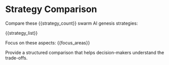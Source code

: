 # Strategy Comparison

Compare these {{strategy_count}} swarm AI genesis strategies:

{{strategy_list}}

Focus on these aspects: {{focus_areas}}

Provide a structured comparison that helps decision-makers understand the trade-offs.
